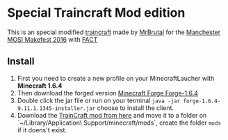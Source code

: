 #  Special Traincraft Mod edition

This is an special modified [traincraft](http://traincraft-mod.com/wordpress/) made by [MrBrutal](https://github.com/Mrbrutal)
for the [Manchester MOSI Makefest 2016](http://www.msimanchester.org.uk/whats-on/activity/makefest-2016) with [FACT](http://www.fact.co.uk/)


## Install
1. First you need to create a new profile on your MinecraftLaucher with **Minecraft 1.6.4**
2. Then download the forged version [Minecraft Forge Forge-1.6.4](https://github.com/fact-liverpool/Minecraft-Resources/raw/master/Minecraft-TrainCraft-Special-Stephenson-Rocket/forge-1.6.4-9.11.1.1345-installer.jar)
3. Double click the jar file or run on your terminal `java -jar forge-1.6.4-9.11.1.1345-installer.jar` choose to install the client.
4. Download the [TrainCraft mod from here](https://github.com/fact-liverpool/Minecraft-Resources/raw/master/Minecraft-TrainCraft-Special-Stephenson-Rocket/Traincraft-4.2.1_015(29_07_16-204146).jar) and move it to a folder on `~/Library/Application\ Support/minecraft/mods`, create the folder `mods` if it doens't exist.
